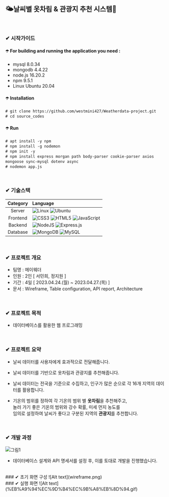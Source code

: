 ## 🌤️날씨별 옷차림 & 관광지 추천 시스템👗

<br/>

###  ✔ 시작가이드
#### ☂️ For building and running the application you need :
- mysql 8.0.34
- mongodb 4.4.22
- node.js 16.20.2
- npm 9.5.1
- Linux Ubuntu 20.04

#### ☂️ Installation
```
# git clone https://github.com/westmini427/Weatherdata-project.git
# cd source_codes
```
#### ☂️ Run
```
# apt install -y npm
# npm install -g nodemon
# npm init -y
# npm install express morgan path body-parser cookie-parser axios mongoose sync-mysql dotenv async
# nodemon app.js
```
<br/>

### ✔ 기술스택

|Category|Language|
|:--:|:--|
|Server|![Linux](https://img.shields.io/badge/Linux-FCC624?style=for-the-badge&logo=linux&logoColor=black) ![Ubuntu](https://img.shields.io/badge/Ubuntu-E95420?style=for-the-badge&logo=ubuntu&logoColor=white)|
|Frontend|![CSS3](https://img.shields.io/badge/css3-%231572B6.svg?style=for-the-badge&logo=css3&logoColor=white) ![HTML5](https://img.shields.io/badge/html5-%23E34F26.svg?style=for-the-badge&logo=html5&logoColor=white) ![JavaScript](https://img.shields.io/badge/javascript-%23323330.svg?style=for-the-badge&logo=javascript&logoColor=%23F7DF1E) |
|Backend|![NodeJS](https://img.shields.io/badge/node.js-6DA55F?style=for-the-badge&logo=node.js&logoColor=white) ![Express.js](https://img.shields.io/badge/express.js-%23404d59.svg?style=for-the-badge&logo=express&logoColor=%2361DAFB)|
|Database|![MongoDB](https://img.shields.io/badge/MongoDB-%234ea94b.svg?style=for-the-badge&logo=mongodb&logoColor=white) ![MySQL](https://img.shields.io/badge/mysql-%2300f.svg?style=for-the-badge&logo=mysql&logoColor=white)|

<br/>

### ✔ 프로젝트 개요

- 팀명 : 메이웨더
- 인원 : 2인 [ 서민희, 정지원 ]
- 기간 : 4일 [ 2023.04.24.(월) ~ 2023.04.27.(목) ]
- 문서 : Wireframe, Table configuration, API report, Architecture

<br/>

### ✔ 프로젝트 목적
- 데이터베이스를 활용한 웹 프로그래밍

<br/>

### ✔ 프로젝트 요약

- 날씨 데이터를 사용자에게 효과적으로 전달해줍니다.

- 날씨 데이터를 기반으로 옷차림과 관광지를 추천해줍니다.

- 날씨 데이터는 전국을 기준으로 수집하고, 인구가 많은 순으로 각 16개 지역의 데이터를 활용합니다.

- 기온의 범위를 정하여 각 기온의 범위 별 **옷차림**을 추천해주고, <br/>
놀러 가기 좋은 기온의 범위와 강수 확률, 미세 먼지 농도를 <br/>
임의로 설정하여 날씨가 좋다고 구분된 지역의 **관광지**를 추천합니다.

<br/>

### ✔ 개발 과정
![그림1](https://github.com/westmini427/Weatherdata-project/assets/127065150/e7d9930c-1990-41d8-b819-3d2259dc827a)

- 데이터베이스 설계와 API 명세서를 설정 후, 이를 토대로 개발을 진행했습니다.

<br/>
### ✔ 초기 화면 구성
![Alt text](wireframe.png)

<br/>
### ✔ 실행 화면
![Alt text](%EB%A9%94%EC%9D%B4%EC%9B%A8%EB%8D%94.gif)

